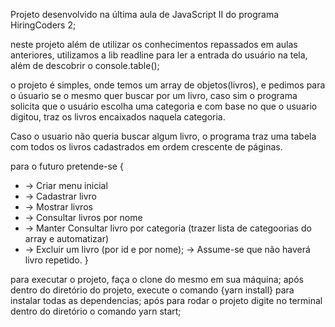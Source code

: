 Projeto desenvolvido na última aula de JavaScript II do programa HiringCoders 2;

neste projeto além de utilizar os conhecimentos repassados em aulas anteriores, utilizamos a lib readline
para ler a entrada do usuário na tela, além de descobrir o console.table();

o projeto é simples, onde temos um array de objetos(livros), e pedimos para o úsuario 
se o mesmo quer buscar por um livro, caso sim o programa solicita que o usuário escolha uma categoria
e com base no que o usuario digitou, traz os livros encaixados naquela categoria.

Caso o usuario não queria buscar algum livro, o programa traz uma tabela com todos os livros
cadastrados em ordem crescente de páginas.

para o futuro pretende-se {
 * -> Criar menu inicial
 * -> Cadastrar livro
 * -> Mostrar livros
 * -> Consultar livros por nome
 * -> Manter Consultar livro por categoria (trazer lista de categoorias do array e automatizar)
 * -> Excluir um livro (por id e por nome); -> Assume-se que não haverá livro repetido.
}

para executar o projeto, faça o clone do mesmo em sua máquina;
após dentro do diretório do projeto, execute o comando {yarn install} para instalar todas as dependencias;
após para rodar o projeto digite no terminal dentro do diretório o comando yarn start;